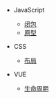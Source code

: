<!--
 * @Author: ldx
 * @Date: 2021-03-10 08:53:23
 * @LastEditTime: 2021-03-10 10:18:03
 * @LastEditors: ldx
 * @Description: 
 * @FilePath: \my-docs\docs\_sidebar.md
-->
- JavaScript
  - [闭包](js/closure.md)
  - [原型](js/prototype.md)

- CSS
  - [布局](css/layout.md)

- VUE
  - [生命周期](vue/lifecycle.md)